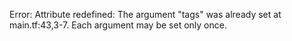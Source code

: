 Error: Attribute redefined: The argument "tags" was already set at main.tf:43,3-7. Each argument may be set only once.
